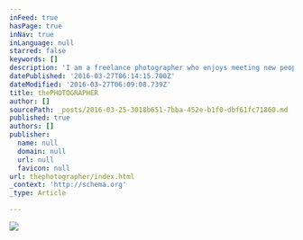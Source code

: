 ```yaml
---
inFeed: true
hasPage: true
inNav: true
inLanguage: null
starred: false
keywords: []
description: 'I am a freelance photographer who enjoys meeting new people, traveling new places and experiencing new things. 323.456.3151'
datePublished: '2016-03-27T06:14:15.700Z'
dateModified: '2016-03-27T06:09:08.739Z'
title: thePHOTOGRAPHER
author: []
sourcePath: _posts/2016-03-25-3018b651-7bba-452e-b1f0-dbf61fc71860.md
published: true
authors: []
publisher:
  name: null
  domain: null
  url: null
  favicon: null
url: thephotographer/index.html
_context: 'http://schema.org'
_type: Article

---
```

![](https://s3-us-west-2.amazonaws.com/the-grid-img/p/593e5e450def73a17ef4b2839816ec31a945e362.jpg)